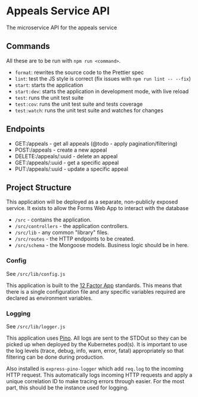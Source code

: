 # Appeals Service API

The microservice API for the appeals service

## Commands

All these are to be run with `npm run <command>`.

- `format`: rewrites the source code to the Prettier spec
- `lint`: test the JS style is correct (fix issues with `npm run lint -- --fix`)
- `start`: starts the application
- `start:dev`: starts the application in development mode, with live reload
- `test`: runs the unit test suite
- `test:cov`: runs the unit test suite and tests coverage
- `test:watch`: runs the unit test suite and watches for changes

## Endpoints

- GET:/appeals - get all appeals (@todo - apply pagination/filtering)
- POST:/appeals - create a new appeal
- DELETE:/appeals/:uuid - delete an appeal
- GET:/appeals/:uuid - get a specific appeal
- PUT:/appeals/:uuid - update a specific appeal

## Project Structure

This application will be deployed as a separate, non-publicly exposed service.
It exists to allow the Forms Web App to interact with the database

 - `/src` - contains the application.
 - `/src/controllers` - the application controllers.
 - `/src/lib` - any common "library" files.
 - `/src/routes` - the HTTP endpoints to be created.
 - `/src/schema` - the Mongoose models. Business logic should be in here.
 
### Config

See `/src/lib/config.js`

This application is built to the [12 Factor App](https://12factor.net/)
standards. This means that there is a single configuration file and any specific
variables required are declared as environment variables.

### Logging

See `/src/lib/logger.js`

This application uses [Pino](http://getpino.io). All logs are sent to the
STDOut so they can be picked up when deployed by the Kubernetes pod(s). It
is important to use the log levels (trace, debug, info, warn, error, fatal)
appropriately so that filtering can be done during production. 

Also installed is `express-pino-logger` which add `req.log` to the incoming
HTTP request. This automatically logs incoming HTTP requests and apply a unique
correlation ID to make tracing errors through easier. For the most part, this
should be the instance used for logging.
